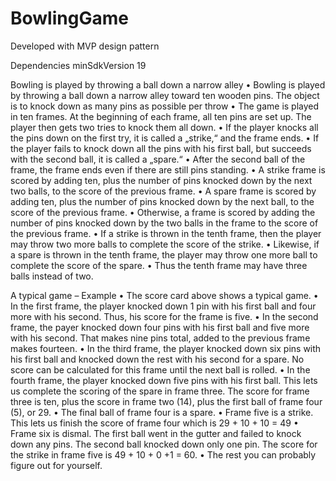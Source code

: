 # BowlingGame
Developed with MVP design pattern

Dependencies
minSdkVersion 19

Bowling is played by throwing a ball down a narrow alley
• Bowling is played by throwing a ball down a narrow alley toward ten wooden pins. The object is to knock down as many pins as possible per throw
• The game is played in ten frames. At the beginning of each frame, all ten pins are set up. The player then gets two tries to knock them all down.
• If the player knocks all the pins down on the first try, it is called a „strike,“ and the frame ends.
• If the player fails to knock down all the pins with his first ball, but succeeds with the second ball, it is called a „spare.“
• After the second ball of the frame, the frame ends even if there are still pins standing.
• A strike frame is scored by adding ten, plus the number of pins knocked down by the next two balls, to the score of the previous frame.
• A spare frame is scored by adding ten, plus the number of pins knocked down by the next ball, to the score of the previous frame.
• Otherwise, a frame is scored by adding the number of pins knocked down by the two balls in the frame to the score of the
previous frame.
• If a strike is thrown in the tenth frame, then the player may throw two more balls to complete the score of the strike.
• Likewise, if a spare is thrown in the tenth frame, the player may throw one more ball to complete the score of the spare.
• Thus the tenth frame may have three balls instead of two.

A typical game – Example
• The score card above shows a typical game.
• In the first frame, the player knocked down 1 pin with his first ball and four more with his second.
Thus, his score for the frame is five.
• In the second frame, the payer knocked down four pins with his first ball and five more with his second. That makes nine pins total, added to the previous frame makes fourteen.
• In the third frame, the player knocked down six pins with his first ball and knocked down the rest with his second for a spare. No score can be calculated for this frame until the next ball is rolled.
• In the fourth frame, the player knocked down five pins with his first ball. This lets us complete the scoring of the spare in frame three. The score for frame three is ten, plus the score in frame two (14), plus the first ball of frame four (5), or 29.
• The final ball of frame four is a spare.
• Frame five is a strike. This lets us finish the score of frame four which is 29 + 10 + 10 = 49
• Frame six is dismal. The first ball went in the gutter and failed to knock down any pins. The second ball knocked down only one pin. The score for the strike in frame five is 49 + 10 + 0 +1 = 60.
• The rest you can probably figure out for yourself.
